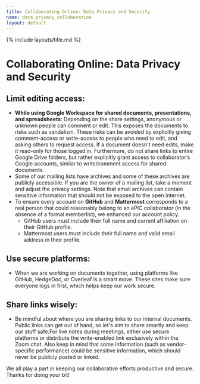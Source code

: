 ```yaml
---
title: Collaborating Online: Data Privacy and Security
name: data_privacy_collaboration
layout: default
---
```


{% include layouts/title.md %}

#  Collaborating Online: Data Privacy and Security

## Limit editing access: 
* **While using Google Workspace for shared documents, presentations, and spreadsheets**: Depending on the share settings, anonymous or unknown people can comment or edit. This exposes the documents to risks such as vandalism. These risks can be avoided by explicitly giving comment-access or write-access to people who need to edit, and asking others to request access. If a document doesn't need edits, make it read-only for those logged in. Furthermore, do not share links to entire Google Drive folders, but rather explicitly grant access to collaborator’s Google accounts, similar to write/comment access for shared documents.
* Some of our mailing lists have archives and some of these archives are publicly accessible. If you are the owner of a mailing list, take a moment and adjust the privacy settings. Note that email archives can contain sensitive information that should not be exposed to the open internet.
* To ensure every account on **GitHub** and **Mattermost** corresponds to a real person that could reasonably belong to an ePIC collaborator (in the absence of a formal memberlist), we enhanced our account policy. 
  * GitHub users must include their full name and current affiliation on their GitHub profile.
  * Mattermost users must include their full name and valid email address in their profile.

## Use secure platforms: 
* When we are working on documents together, using platforms like GitHub, HedgeDoc, or Overleaf is a smart move. These sites make sure everyone logs in first, which helps keep our work secure.

## Share links wisely: 
* Be mindful about where you are sharing links to our internal documents. Public links can get out of hand, so let's aim to share smartly and keep our stuff safe.For live notes during meetings, either use secure platforms or distribute the write-enabled link exclusively within the Zoom chat. Also keep in mind that some information (such as vendor-specific performance) could be sensitive information, which should never be publicly posted or linked.

We all play a part in keeping our collaborative efforts productive and secure. Thanks for doing your bit!